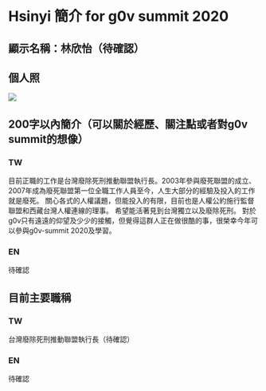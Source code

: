 # Hsinyi 簡介 for g0v summit 2020

## 顯示名稱：林欣怡（待確認）

## 個人照
![](https://s3-ap-northeast-1.amazonaws.com/g0v-hackmd-images/uploads/upload_00c114d443c3af7accc9c357c35112b6.jpg)

## 200字以內簡介（可以關於經歷、關注點或者對g0v summit的想像）
### TW
目前正職的工作是台灣廢除死刑推動聯盟執行長。2003年參與廢死聯盟的成立、2007年成為廢死聯盟第一位全職工作人員至今，人生大部分的經驗及投入的工作就是廢死。
關心各式的人權議題，但能投入的有限，目前也是人權公約施行監督聯盟和西藏台灣人權連線的理事。
希望能活著見到台灣獨立以及廢除死刑。
對於g0v只有遠遠的仰望及少少的接觸，但覺得這群人正在做很酷的事，很榮幸今年可以參與g0v-summit 2020及學習。

### EN
待確認

## 目前主要職稱
### TW
台灣廢除死刑推動聯盟執行長（待確認）

### EN
待確認

